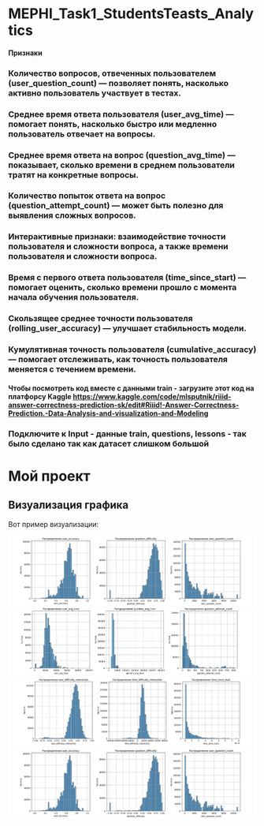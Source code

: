 # MEPHI_Task1_StudentsTeasts_Analytics


#### Признаки

### Количество вопросов, отвеченных пользователем (user_question_count) — позволяет понять, насколько активно пользователь участвует в тестах.
### Среднее время ответа пользователя (user_avg_time) — помогает понять, насколько быстро или медленно пользователь отвечает на вопросы.
### Среднее время ответа на вопрос (question_avg_time) — показывает, сколько времени в среднем пользователи тратят на конкретные вопросы.
### Количество попыток ответа на вопрос (question_attempt_count) — может быть полезно для выявления сложных вопросов.
### Интерактивные признаки: взаимодействие точности пользователя и сложности вопроса, а также времени пользователя и сложности вопроса.
### Время с первого ответа пользователя (time_since_start) — помогает оценить, сколько времени прошло с момента начала обучения пользователя.
### Скользящее среднее точности пользователя (rolling_user_accuracy) — улучшает стабильность модели.
### Кумулятивная точность пользователя (cumulative_accuracy) — помогает отслеживать, как точность пользователя меняется с течением времени.


#### Чтобы посмотреть код вместе с данными train - загрузите этот код на платфорсу Kaggle https://www.kaggle.com/code/mlsputnik/riiid-answer-correctness-prediction-sk/edit#Riiid!-Answer-Correctness-Prediction.-Data-Analysis-and-visualization-and-Modeling
### Подключите к Input - данные train, questions, lessons - так было сделано так как датасет слишком большой 

# Мой проект

## Визуализация графика

Вот пример визуализации:

![Распределение user_accuracy question_difficulty user_question_count](Students_Analytics_1.jpg)
![Распределение user_avg_time_avg_time question_attempt_count](Students_Analytics_2.jpg)
![Распределение difficulty interaction time_difficulty_interaction time_since_start](Students_Analytics_3.jpg)
![Распределение rolling_user_accuracy cummulative_accuracy](Students_Analytics_1.jpg)



